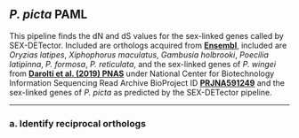## _P. picta_ PAML
This pipeline finds the dN and dS values for the sex-linked genes called by SEX-DETector. Included are orthologs acquired from **[Ensembl](http://uswest.ensembl.org/index.html)**, included are _Oryzias latipes_, _Xiphophorus maculatus_, _Gambusia holbrooki_, _Poecilia latipinna_, _P. formosa_, _P. reticulata_, and the sex-linked genes of _P. wingei_ from **[Darolti et al. (2019) PNAS](https://doi-org.ezproxy.library.ubc.ca/10.1073/pnas.1905298116)** under National Center for Biotechnology Information Sequencing Read Archive BioProject ID **[PRJNA591249](https://www-ncbi-nlm-nih-gov.ezproxy.library.ubc.ca/bioproject/?term=PRJNA591249)** and the sex-linked genes of _P. picta_ as predicted by the SEX-DETector pipeline.

------------------------------------------------------------------------------------------------------------------------------------

### a. Identify reciprocal orthologs
